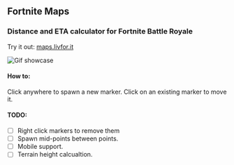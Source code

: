 ## Fortnite Maps
### Distance and ETA calculator for Fortnite Battle Royale

Try it out: [maps.livfor.it](http://maps.livfor.it)

![Gif showcase](showcase.gif)

#### How to:
Click anywhere to spawn a new marker.
Click on an existing marker to move it.

#### TODO:
 - [ ] Right click markers to remove them
 - [ ] Spawn mid-points between points.
 - [ ] Mobile support.
 - [ ] Terrain height calcualtion.
